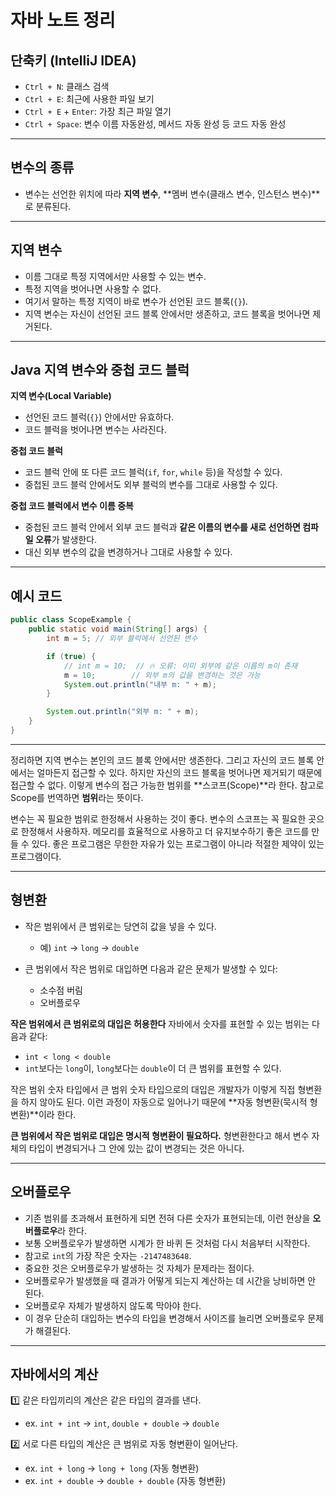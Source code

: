 
# 자바 노트 정리

##  단축키 (IntelliJ IDEA)

- `Ctrl + N`: 클래스 검색
- `Ctrl + E`: 최근에 사용한 파일 보기
- `Ctrl + E` + `Enter`: 가장 최근 파일 열기
- `Ctrl + Space`: 변수 이름 자동완성, 메서드 자동 완성 등 코드 자동 완성

---

##  변수의 종류

- 변수는 선언한 위치에 따라 **지역 변수**, **멤버 변수(클래스 변수, 인스턴스 변수)**로 분류된다.

---

##  지역 변수

- 이름 그대로 특정 지역에서만 사용할 수 있는 변수.
- 특정 지역을 벗어나면 사용할 수 없다.
- 여기서 말하는 특정 지역이 바로 변수가 선언된 코드 블록(`{}`).
- 지역 변수는 자신이 선언된 코드 블록 안에서만 생존하고, 코드 블록을 벗어나면 제거된다.

---

##  Java 지역 변수와 중첩 코드 블럭

 **지역 변수(Local Variable)**  
- 선언된 코드 블럭(`{}`) 안에서만 유효하다.  
- 코드 블럭을 벗어나면 변수는 사라진다.

 **중첩 코드 블럭**  
- 코드 블럭 안에 또 다른 코드 블럭(`if`, `for`, `while` 등)을 작성할 수 있다.  
- 중첩된 코드 블럭 안에서도 외부 블럭의 변수를 그대로 사용할 수 있다.

 **중첩 코드 블럭에서 변수 이름 중복**  
- 중첩된 코드 블럭 안에서 외부 코드 블럭과 **같은 이름의 변수를 새로 선언하면 컴파일 오류**가 발생한다.  
- 대신 외부 변수의 값을 변경하거나 그대로 사용할 수 있다.

---

##  예시 코드

```java
public class ScopeExample {
    public static void main(String[] args) {
        int m = 5; // 외부 블럭에서 선언된 변수

        if (true) {
            // int m = 10;  // 🔥 오류: 이미 외부에 같은 이름의 m이 존재
            m = 10;        // 외부 m의 값을 변경하는 것은 가능
            System.out.println("내부 m: " + m);
        }

        System.out.println("외부 m: " + m);
    }
}
````

---

정리하면 지역 변수는 본인의 코드 블록 안에서만 생존한다. 그리고 자신의 코드 블록 안에서는 얼마든지 접근할 수 있다. 하지만 자신의 코드 블록을 벗어나면 제거되기 때문에 접근할 수 없다.
이렇게 변수의 접근 가능한 범위를 \*\*스코프(Scope)\*\*라 한다.
참고로 Scope를 번역하면 **범위**라는 뜻이다.

변수는 꼭 필요한 범위로 한정해서 사용하는 것이 좋다.
변수의 스코프는 꼭 필요한 곳으로 한정해서 사용하자.
메모리를 효율적으로 사용하고 더 유지보수하기 좋은 코드를 만들 수 있다.
좋은 프로그램은 무한한 자유가 있는 프로그램이 아니라 적절한 제약이 있는 프로그램이다.

---

## 형변환

* 작은 범위에서 큰 범위로는 당연히 값을 넣을 수 있다.

  * 예) `int` → `long` → `double`
* 큰 범위에서 작은 범위로 대입하면 다음과 같은 문제가 발생할 수 있다:

  * 소수점 버림
  * 오버플로우

 **작은 범위에서 큰 범위로의 대입은 허용한다**
자바에서 숫자를 표현할 수 있는 범위는 다음과 같다:

* `int < long < double`
* `int`보다는 `long`이, `long`보다는 `double`이 더 큰 범위를 표현할 수 있다.

작은 범위 숫자 타입에서 큰 범위 숫자 타입으로의 대입은 개발자가 이렇게 직접 형변환을 하지 않아도 된다.
이런 과정이 자동으로 일어나기 때문에 \*\*자동 형변환(묵시적 형변환)\*\*이라 한다.

 **큰 범위에서 작은 범위로 대입은 명시적 형변환이 필요하다.**
형변환한다고 해서 변수 자체의 타입이 변경되거나 그 안에 있는 값이 변경되는 것은 아니다.

---

##  오버플로우

* 기존 범위를 초과해서 표현하게 되면 전혀 다른 숫자가 표현되는데, 이런 현상을 **오버플로우**라 한다.
* 보통 오버플로우가 발생하면 시계가 한 바퀴 돈 것처럼 다시 처음부터 시작한다.
* 참고로 `int`의 가장 작은 숫자는 `-2147483648`.
* 중요한 것은 오버플로우가 발생하는 것 자체가 문제라는 점이다.
* 오버플로우가 발생했을 때 결과가 어떻게 되는지 계산하는 데 시간을 낭비하면 안 된다.
* 오버플로우 자체가 발생하지 않도록 막아야 한다.
* 이 경우 단순히 대입하는 변수의 타입을 변경해서 사이즈를 늘리면 오버플로우 문제가 해결된다.

---

##  자바에서의 계산

1️⃣ 같은 타입끼리의 계산은 같은 타입의 결과를 낸다.

* ex. `int + int` → `int`, `double + double` → `double`

2️⃣ 서로 다른 타입의 계산은 큰 범위로 자동 형변환이 일어난다.

* ex. `int + long` → `long + long` (자동 형변환)
* ex. `int + double` → `double + double` (자동 형변환)

